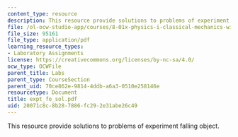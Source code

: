 ```yaml
---
content_type: resource
description: This resource provide solutions to problems of experiment falling object.
file: /ol-ocw-studio-app/courses/8-01x-physics-i-classical-mechanics-with-an-experimental-focus-fall-2002/20071c8c8b287886fc292e31abe26c49_expt_fo_sol.pdf
file_size: 95161
file_type: application/pdf
learning_resource_types:
- Laboratory Assignments
license: https://creativecommons.org/licenses/by-nc-sa/4.0/
ocw_type: OCWFile
parent_title: Labs
parent_type: CourseSection
parent_uid: 70ce862e-9814-4ddb-a6a3-0510e258146e
resourcetype: Document
title: expt_fo_sol.pdf
uid: 20071c8c-8b28-7886-fc29-2e31abe26c49
---
```

This resource provide solutions to problems of experiment falling object.